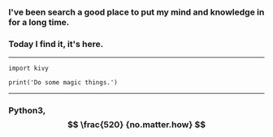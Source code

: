 ### I've been search a good place to put my mind and knowledge in for a long time. 

### Today I find it, it's here. 
___

```
import kivy

print('Do some magic things.')
```
___

### Python3,  $$ \frac{520} {no.matter.how} $$